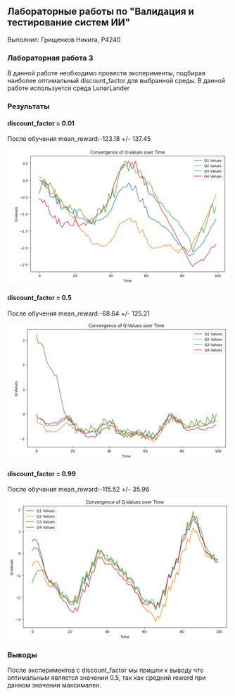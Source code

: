 ## Лабораторные работы по "Валидация и тестирование систем ИИ"

Выполнил: Грищенков Никита, P4240

### Лабораторная работа 3
В данной работе необходимо провести эксперименты, подбирая наиболее оптимальный discount_factor для выбранной среды. В данной работе используется среда LunarLander
### Результаты

#### discount_factor = 0.01

После обучения mean_reward:-123.18 +/- 137.45

![1](./1.png)

#### discount_factor = 0.5

После обучения mean_reward:-68.64 +/- 125.21

![2](./2.png)

#### discount_factor = 0.99

После обучения mean_reward:-115.52 +/- 35.96

![3](./3.png)

### Выводы
После экспериментов с discount_factor мы пришли к выводу что оптимальным является значении 0.5, так как средний reward при данном значении максимален.